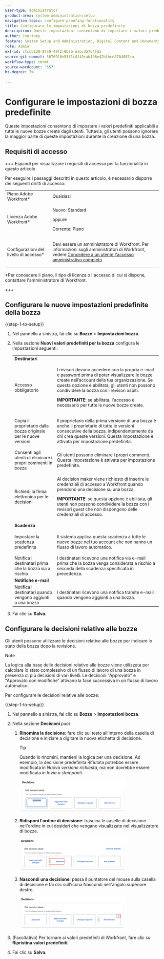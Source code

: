 ```yaml
---
user-type: administrator
product-area: system-administration;setup
navigation-topic: configure-proofing-functionality
title: Configurare le impostazioni di bozza predefinite
description: Queste impostazioni consentono di impostare i valori predefiniti applicabili a tutte le nuove bozze create dagli utenti. Tuttavia, gli utenti possono ignorare la maggior parte di queste impostazioni durante la creazione di una bozza.
author: Courtney
feature: System Setup and Administration, Digital Content and Documents
role: Admin
exl-id: cfccb120-8759-49f2-8b7b-dabcd57d4fda
source-git-commit: 5676910e53f1c4f49cab196e42bfbce8704887ca
workflow-type: tm+mt
source-wordcount: '557'
ht-degree: 7%

---
```


# Configurare le impostazioni di bozza predefinite

Queste impostazioni consentono di impostare i valori predefiniti applicabili a tutte le nuove bozze create dagli utenti. Tuttavia, gli utenti possono ignorare la maggior parte di queste impostazioni durante la creazione di una bozza.

## Requisiti di accesso

+++ Espandi per visualizzare i requisiti di accesso per la funzionalità in questo articolo.

Per eseguire i passaggi descritti in questo articolo, è necessario disporre dei seguenti diritti di accesso:

<table style="table-layout:auto"> 
 <col> 
 <col> 
 <tbody> 
  <tr> 
   <td role="rowheader">Piano Adobe Workfront*</td> 
   <td>Qualsiasi</td> 
  </tr> 
  <tr> 
   <td role="rowheader">Licenza Adobe Workfront*</td> 
   <td>
   <p>Nuovo: Standard</p>
   oppure
   <p>Corrente: Piano</p></td> 
  </tr> 
  <tr> 
   <td role="rowheader">Configurazioni del livello di accesso*</td> 
   <td> <p>Devi essere un amministratore di Workfront. Per informazioni sugli amministratori di Workfront, vedere <a href="../../../administration-and-setup/add-users/configure-and-grant-access/grant-a-user-full-administrative-access.md" class="MCXref xref">Concedere a un utente l'accesso amministrativo completo</a>.</p> </td> 
  </tr> 
 </tbody> 
</table>

&#42;Per conoscere il piano, il tipo di licenza o l&#39;accesso di cui si dispone, contattare l&#39;amministratore di Workfront.

+++

## Configurare le nuove impostazioni predefinite della bozza

{{step-1-to-setup}}

1. Nel pannello a sinistra, fai clic su **Bozze** > **Impostazioni bozza**.
1. Nella sezione **Nuovi valori predefiniti per la bozza** configura le impostazioni seguenti:

   <table style="table-layout:auto"> 
    <col> 
    <col> 
    <tbody> 
     <tr> 
      <td role="rowheader" colspan="2"><b>Destinatari</b></td> 
     </tr> 
     <tr> 
      <td role="rowheader">Accesso obbligatorio</td> 
      <td> <p>I revisori devono accedere con la propria e-mail e password prima di poter visualizzare le bozze create nell’account della tua organizzazione. Se questa opzione è abilitata, gli utenti non possono condividere la bozza con i revisori ospiti.</p> <p><b>IMPORTANTE</b>: se abilitata, l'accesso è necessario per tutte le nuove bozze create.</p> </td> 
     </tr> 
     <tr> 
      <td role="rowheader">Copia il proprietario dalla bozza originale per le nuove versioni</td> 
      <td> <p>Il proprietario della prima versione di una bozza è anche il proprietario di tutte le versioni consecutive della bozza, indipendentemente da chi crea queste versioni. Questa impostazione è attivata per impostazione predefinita.</p> </td> 
     </tr> 
     <tr> 
      <td role="rowheader">Consenti agli utenti di eliminare i propri commenti in bozza</td> 
      <td>Gli utenti possono eliminare i propri commenti. Questa impostazione è attivata per impostazione predefinita.</td> 
     </tr> 
     <tr> 
      <td role="rowheader">Richiedi la firma elettronica per le decisioni </td> 
      <td> <p>Ai decision maker viene richiesto di inserire le credenziali di accesso a Workfront quando prendono una decisione su una bozza.</p> <p><b>IMPORTANTE</b>: se questa opzione è abilitata, gli utenti non possono condividere la bozza con i revisori guest che non dispongono delle credenziali di accesso.</p> </td> 
     </tr> 
     <tr> 
      <td role="rowheader" colspan="2"><b>Scadenza</b></td> 
     </tr> 
     <tr> 
      <td role="rowheader">Impostare la scadenza predefinita</td> 
      <td> <p>Il sistema applica questa scadenza a tutte le nuove bozze nel tuo account che non hanno un flusso di lavoro automatico.</p> </td> 
     </tr> 
     <tr> 
      <td role="rowheader">Notifica i destinatari prima che la bozza sia a rischio</td> 
      <td>I destinatari ricevono una notifica via e-mail prima che la bozza venga considerata a rischio a seconda della scadenza specificata in precedenza.</td> 
     </tr> 
     <tr> 
      <td role="rowheader" colspan="2"><b>Notifiche e-mail</b></td> 
     </tr> 
     <tr> 
      <td role="rowheader">Notifica i destinatari quando vengono aggiunti a una bozza</td> 
      <td>I destinatari ricevono una notifica tramite e-mail quando vengono aggiunti a una bozza.</td> 
     </tr> 
    </tbody> 
   </table>

1. Fai clic su **Salva**.

## Configurare le decisioni relative alle bozze

Gli utenti possono utilizzare le decisioni relative alle bozze per indicare lo stato della bozza dopo la revisione.

>[!NOTE]
>
>La logica alla base delle decisioni relative alle bozze viene utilizzata per calcolare lo stato complessivo di un flusso di lavoro di una bozza in presenza di più decisioni di vari livelli. Le decisioni &quot;Approvato&quot; e &quot;Approvato con modifiche&quot; attivano la fase successiva in un flusso di lavoro automatico.

Per configurare le decisioni relative alle bozze:

{{step-1-to-setup}}

1. Nel pannello a sinistra, fai clic su **Bozze** > **Impostazioni bozza**.
1. Nella sezione **Decisioni** puoi

   1. **Rinomina la decisione**: fare clic sul testo all&#39;interno della casella di decisione e iniziare a digitare la nuova etichetta di decisione.

      >[!TIP]
      >
      >Quando lo rinomini, mantieni la logica per una decisione. Ad esempio, la decisione predefinita Rifiutata potrebbe essere modificata in *Nuova versione richiesta*, ma non dovrebbe essere modificata in *Invia a stampanti*.

      ![](assets/rename-decision-350x109.png)

   1. **Ridisponi l&#39;ordine di decisione**: trascina le caselle di decisione nell&#39;ordine in cui desideri che vengano visualizzate nel visualizzatore di bozze.

      ![](assets/move-decision-350x110.png)

   1. **Nascondi una decisione**: passa il puntatore del mouse sulla casella di decisione e fai clic sull&#39;icona Nascondi nell&#39;angolo superiore destro.

      ![](assets/hide-decision-350x109.png)

1. (Facoltativo) Per tornare ai valori predefiniti di Workfront, fare clic su **Ripristina valori predefiniti**.
1. Fai clic su **Salva**.
